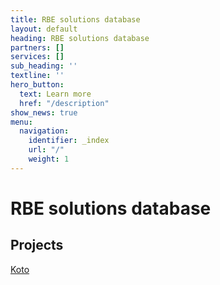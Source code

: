 ```yaml
---
title: RBE solutions database
layout: default
heading: RBE solutions database
partners: []
services: []
sub_heading: ''
textline: ''
hero_button:
  text: Learn more
  href: "/description"
show_news: true
menu:
  navigation:
    identifier: _index
    url: "/"
    weight: 1
---
```

# RBE solutions database

## Projects

[Koto](/projects/koto "Koto coop")